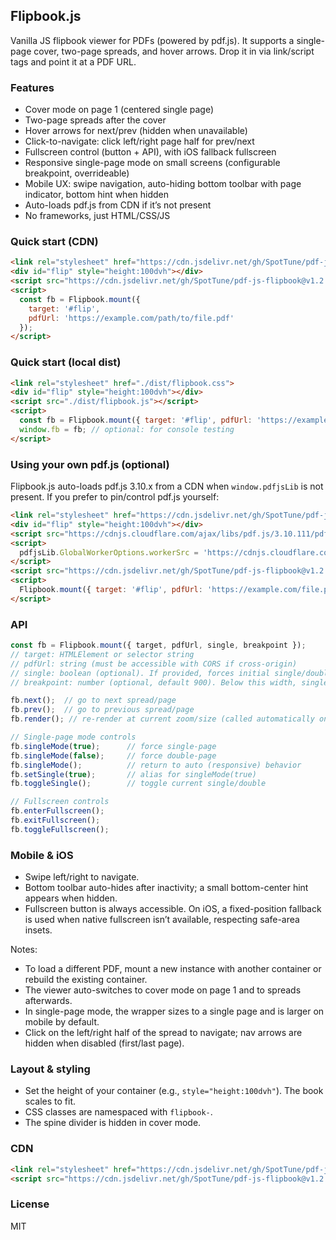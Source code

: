 ## Flipbook.js

Vanilla JS flipbook viewer for PDFs (powered by pdf.js). It supports a single-page cover, two-page spreads, and hover arrows. Drop it in via link/script tags and point it at a PDF URL.

### Features
- Cover mode on page 1 (centered single page)
- Two-page spreads after the cover
- Hover arrows for next/prev (hidden when unavailable)
- Click-to-navigate: click left/right page half for prev/next
- Fullscreen control (button + API), with iOS fallback fullscreen
- Responsive single-page mode on small screens (configurable breakpoint, overrideable)
- Mobile UX: swipe navigation, auto-hiding bottom toolbar with page indicator, bottom hint when hidden
- Auto-loads pdf.js from CDN if it’s not present
- No frameworks, just HTML/CSS/JS

### Quick start (CDN)
```html
<link rel="stylesheet" href="https://cdn.jsdelivr.net/gh/SpotTune/pdf-js-flipbook@v1.2.0/dist/flipbook.css">
<div id="flip" style="height:100dvh"></div>
<script src="https://cdn.jsdelivr.net/gh/SpotTune/pdf-js-flipbook@v1.2.0/dist/flipbook.js"></script>
<script>
  const fb = Flipbook.mount({
    target: '#flip',
    pdfUrl: 'https://example.com/path/to/file.pdf'
  });
</script>
```

### Quick start (local dist)
```html
<link rel="stylesheet" href="./dist/flipbook.css">
<div id="flip" style="height:100dvh"></div>
<script src="./dist/flipbook.js"></script>
<script>
  const fb = Flipbook.mount({ target: '#flip', pdfUrl: 'https://example.com/file.pdf' });
  window.fb = fb; // optional: for console testing
</script>
```

### Using your own pdf.js (optional)
Flipbook.js auto-loads pdf.js 3.10.x from a CDN when `window.pdfjsLib` is not present. If you prefer to pin/control pdf.js yourself:
```html
<link rel="stylesheet" href="https://cdn.jsdelivr.net/gh/SpotTune/pdf-js-flipbook@v1.2.0/dist/flipbook.css">
<div id="flip" style="height:100dvh"></div>
<script src="https://cdnjs.cloudflare.com/ajax/libs/pdf.js/3.10.111/pdf.min.js"></script>
<script>
  pdfjsLib.GlobalWorkerOptions.workerSrc = 'https://cdnjs.cloudflare.com/ajax/libs/pdf.js/3.10.111/pdf.worker.min.js';
</script>
<script src="https://cdn.jsdelivr.net/gh/SpotTune/pdf-js-flipbook@v1.2.0/dist/flipbook.js"></script>
<script>
  Flipbook.mount({ target: '#flip', pdfUrl: 'https://example.com/file.pdf' });
</script>
```

### API
```js
const fb = Flipbook.mount({ target, pdfUrl, single, breakpoint });
// target: HTMLElement or selector string
// pdfUrl: string (must be accessible with CORS if cross-origin)
// single: boolean (optional). If provided, forces initial single/double and enables override.
// breakpoint: number (optional, default 900). Below this width, single-page mode is enabled automatically unless overridden.

fb.next();  // go to next spread/page
fb.prev();  // go to previous spread/page
fb.render(); // re-render at current zoom/size (called automatically on resize)

// Single-page mode controls
fb.singleMode(true);      // force single-page
fb.singleMode(false);     // force double-page
fb.singleMode();          // return to auto (responsive) behavior
fb.setSingle(true);       // alias for singleMode(true)
fb.toggleSingle();        // toggle current single/double

// Fullscreen controls
fb.enterFullscreen();
fb.exitFullscreen();
fb.toggleFullscreen();
```

### Mobile & iOS
- Swipe left/right to navigate.
- Bottom toolbar auto-hides after inactivity; a small bottom-center hint appears when hidden.
- Fullscreen button is always accessible. On iOS, a fixed-position fallback is used when native fullscreen isn’t available, respecting safe-area insets.

Notes:
- To load a different PDF, mount a new instance with another container or rebuild the existing container.
- The viewer auto-switches to cover mode on page 1 and to spreads afterwards.
- In single-page mode, the wrapper sizes to a single page and is larger on mobile by default.
- Click on the left/right half of the spread to navigate; nav arrows are hidden when disabled (first/last page).

### Layout & styling
- Set the height of your container (e.g., `style="height:100dvh"`). The book scales to fit.
- CSS classes are namespaced with `flipbook-`.
- The spine divider is hidden in cover mode.

### CDN
```html
<link rel="stylesheet" href="https://cdn.jsdelivr.net/gh/SpotTune/pdf-js-flipbook@v1.2.0/dist/flipbook.css">
<script src="https://cdn.jsdelivr.net/gh/SpotTune/pdf-js-flipbook@v1.2.0/dist/flipbook.js"></script>
```

### License
MIT


